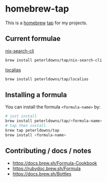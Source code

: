 # homebrew-tap

This is a [homebrew](https://brew.sh) [tap](https://docs.brew.sh/Taps) for my projects.

## Current formulae

[nix-search-cli](https://github.com/peterldowns/nix-search-cli)

```bash
brew install peterldowns/tap/nix-search-cli
```

[localias](https://github.com/peterldowns/localias)
```bash
brew install peterldowns/tap/localias
```

## Installing a formula

You can install the formula `<formula-name>` by:

```bash
# just install
brew install peterldowns/tap/<formula-name>
# tap then install
brew tap peterldowns/tap
brew install <formula-name>
```

## Contributing / docs / notes

- https://docs.brew.sh/Formula-Cookbook
- https://rubydoc.brew.sh/Formula
- https://docs.brew.sh/Bottles
